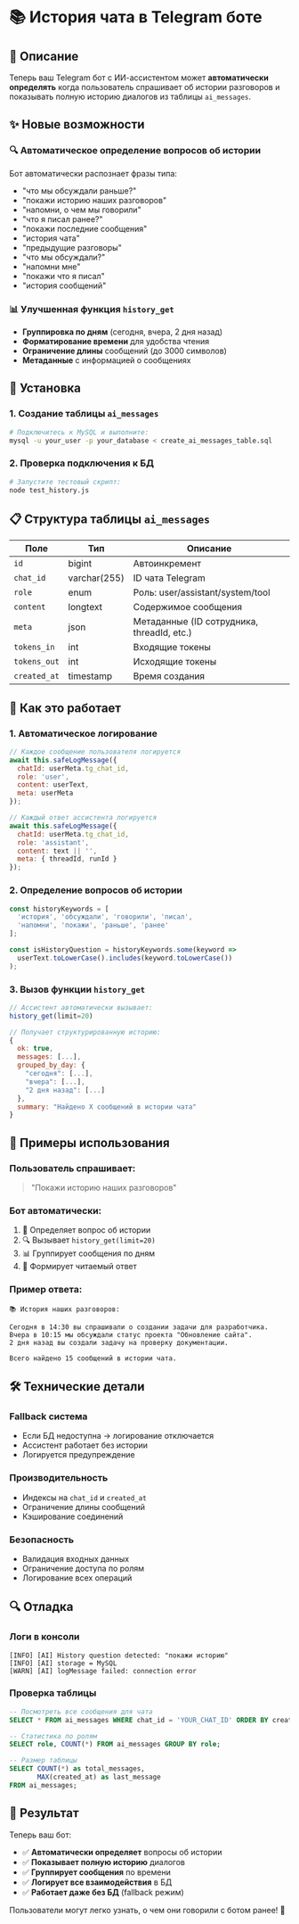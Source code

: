 # 📚 История чата в Telegram боте

## 🎯 Описание

Теперь ваш Telegram бот с ИИ-ассистентом может **автоматически определять** когда пользователь спрашивает об истории разговоров и показывать полную историю диалогов из таблицы `ai_messages`.

## ✨ Новые возможности

### 🔍 Автоматическое определение вопросов об истории
Бот автоматически распознает фразы типа:
- "что мы обсуждали раньше?"
- "покажи историю наших разговоров"
- "напомни, о чем мы говорили"
- "что я писал ранее?"
- "покажи последние сообщения"
- "история чата"
- "предыдущие разговоры"
- "что мы обсуждали?"
- "напомни мне"
- "покажи что я писал"
- "история сообщений"

### 📊 Улучшенная функция `history_get`
- **Группировка по дням** (сегодня, вчера, 2 дня назад)
- **Форматирование времени** для удобства чтения
- **Ограничение длины** сообщений (до 3000 символов)
- **Метаданные** с информацией о сообщениях

## 🚀 Установка

### 1. Создание таблицы `ai_messages`
```bash
# Подключитесь к MySQL и выполните:
mysql -u your_user -p your_database < create_ai_messages_table.sql
```

### 2. Проверка подключения к БД
```bash
# Запустите тестовый скрипт:
node test_history.js
```

## 📋 Структура таблицы `ai_messages`

| Поле | Тип | Описание |
|------|-----|----------|
| `id` | bigint | Автоинкремент |
| `chat_id` | varchar(255) | ID чата Telegram |
| `role` | enum | Роль: user/assistant/system/tool |
| `content` | longtext | Содержимое сообщения |
| `meta` | json | Метаданные (ID сотрудника, threadId, etc.) |
| `tokens_in` | int | Входящие токены |
| `tokens_out` | int | Исходящие токены |
| `created_at` | timestamp | Время создания |

## 🔧 Как это работает

### 1. Автоматическое логирование
```javascript
// Каждое сообщение пользователя логируется
await this.safeLogMessage({ 
  chatId: userMeta.tg_chat_id, 
  role: 'user', 
  content: userText, 
  meta: userMeta 
});

// Каждый ответ ассистента логируется
await this.safeLogMessage({
  chatId: userMeta.tg_chat_id,
  role: 'assistant',
  content: text || '',
  meta: { threadId, runId }
});
```

### 2. Определение вопросов об истории
```javascript
const historyKeywords = [
  'история', 'обсуждали', 'говорили', 'писал',
  'напомни', 'покажи', 'раньше', 'ранее'
];

const isHistoryQuestion = historyKeywords.some(keyword => 
  userText.toLowerCase().includes(keyword.toLowerCase())
);
```

### 3. Вызов функции `history_get`
```javascript
// Ассистент автоматически вызывает:
history_get(limit=20)

// Получает структурированную историю:
{
  ok: true,
  messages: [...],
  grouped_by_day: {
    "сегодня": [...],
    "вчера": [...],
    "2 дня назад": [...]
  },
  summary: "Найдено X сообщений в истории чата"
}
```

## 📱 Примеры использования

### Пользователь спрашивает:
> "Покажи историю наших разговоров"

### Бот автоматически:
1. 🎯 Определяет вопрос об истории
2. 🔍 Вызывает `history_get(limit=20)`
3. 📊 Группирует сообщения по дням
4. 📝 Формирует читаемый ответ

### Пример ответа:
```
📚 История наших разговоров:

Сегодня в 14:30 вы спрашивали о создании задачи для разработчика.
Вчера в 10:15 мы обсуждали статус проекта "Обновление сайта".
2 дня назад вы создали задачу на проверку документации.

Всего найдено 15 сообщений в истории чата.
```

## 🛠️ Технические детали

### Fallback система
- Если БД недоступна → логирование отключается
- Ассистент работает без истории
- Логируется предупреждение

### Производительность
- Индексы на `chat_id` и `created_at`
- Ограничение длины сообщений
- Кэширование соединений

### Безопасность
- Валидация входных данных
- Ограничение доступа по ролям
- Логирование всех операций

## 🔍 Отладка

### Логи в консоли
```
[INFO] [AI] History question detected: "покажи историю"
[INFO] [AI] storage = MySQL
[WARN] [AI] logMessage failed: connection error
```

### Проверка таблицы
```sql
-- Посмотреть все сообщения для чата
SELECT * FROM ai_messages WHERE chat_id = 'YOUR_CHAT_ID' ORDER BY created_at DESC;

-- Статистика по ролям
SELECT role, COUNT(*) FROM ai_messages GROUP BY role;

-- Размер таблицы
SELECT COUNT(*) as total_messages, 
       MAX(created_at) as last_message 
FROM ai_messages;
```

## 🎉 Результат

Теперь ваш бот:
- ✅ **Автоматически определяет** вопросы об истории
- ✅ **Показывает полную историю** диалогов
- ✅ **Группирует сообщения** по времени
- ✅ **Логирует все взаимодействия** в БД
- ✅ **Работает даже без БД** (fallback режим)

Пользователи могут легко узнать, о чем они говорили с ботом ранее! 🚀
